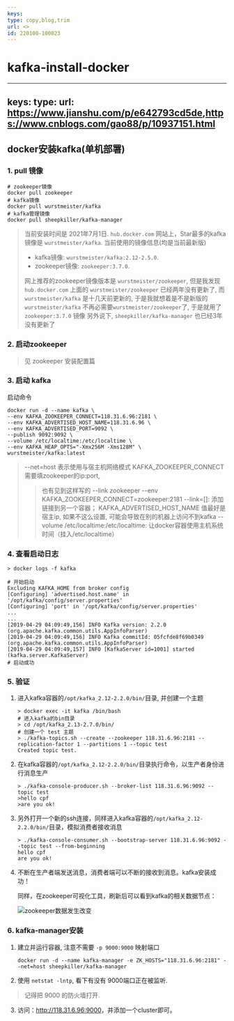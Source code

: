```yaml
---
keys: 
type: copy,blog,trim
url: <>
id: 220100-100023
---
```


# kafka-install-docker

---
keys: 
type:
url: <https://www.jianshu.com/p/e642793cd5de>,<https://www.cnblogs.com/gao88/p/10937151.html>
---

## docker安装kafka(单机部署)

### 1. pull 镜像

```shell
# zookeeper镜像
docker pull zookeeper
# kafka镜像
docker pull wurstmeister/kafka
# kafka管理镜像
docker pull sheepkiller/kafka-manager
```

> 当前安装时间是 2021年7月1日.
> `hub.docker.com` 网站上，Star最多的kafka镜像是 `wurstmeister/kafka`.
> 当前使用的镜像信息(均是当前最新版)
> - kafka镜像: `wurstmeister/kafka:2.12-2.5.0`.
> - zookeeper镜像: `zookeeper:3.7.0`.
>
> 网上推荐的zookeeper镜像版本是 `wurstmeister/zookeeper`, 但是我发现 `hub.docker.com` 上面的 `wurstmeister/zookeeper` 已经两年没有更新了, 而 `wurstmeister/kafka` 是十几天前更新的, 于是我就想着是不是新版的 `wurstmeister/kafka` 不再必需要`wurstmeister/zookeeper`了, 于是就用了 `zookeeper:3.7.0` 镜像
> 另外说下, `sheepkiller/kafka-manager` 也已经3年没有更新了

### 2. 启动zookeeper

> 见 zookeeper 安装配置篇

### 3. 启动 kafka

启动命令

   ```shell
   docker run -d --name kafka \
   --env KAFKA_ZOOKEEPER_CONNECT=118.31.6.96:2181 \
   --env KAFKA_ADVERTISED_HOST_NAME=118.31.6.96 \
   --env KAFKA_ADVERTISED_PORT=9092 \
   --publish 9092:9092 \
   --volume /etc/localtime:/etc/localtime \
   --env KAFKA_HEAP_OPTS="-Xmx256M -Xms128M" \
   wurstmeister/kafka:latest
   ```

   > --net=host 表示使用与宿主机网络模式
   > KAFKA_ZOOKEEPER_CONNECT 需要填zookeeper的ip:port, 
   >> 也有见到这样写的 --link zookeeper --env KAFKA_ZOOKEEPER_CONNECT=zookeeper:2181
   >> --link=[]: 添加链接到另一个容器；
   > KAFKA_ADVERTISED_HOST_NAME 值最好是宿主ip, 如果不这么设置, 可能会导致在别的机器上访问不到kafka
   > --volume /etc/localtime:/etc/localtime: 让docker容器使用主机系统时间（挂入/etc/localtime）

### 4. 查看启动日志

   ```shell
   > docker logs -f kafka

   # 开始启动
   Excluding KAFKA_HOME from broker config
   [Configuring] 'advertised.host.name' in '/opt/kafka/config/server.properties'
   [Configuring] 'port' in '/opt/kafka/config/server.properties'
   ...
   ...
   [2019-04-29 04:09:49,156] INFO Kafka version: 2.2.0 (org.apache.kafka.common.utils.AppInfoParser)
   [2019-04-29 04:09:49,156] INFO Kafka commitId: 05fcfde8f69b0349 (org.apache.kafka.common.utils.AppInfoParser)
   [2019-04-29 04:09:49,157] INFO [KafkaServer id=1001] started (kafka.server.KafkaServer)
   # 启动成功
   ```

### 5. 验证

1. 进入kafka容器的`/opt/kafka_2.12-2.2.0/bin/`目录, 并创建一个主题

   ```shell
   > docker exec -it kafka /bin/bash
   # 进入kafka的bin目录
   > cd /opt/kafka_2.13-2.7.0/bin/
   # 创建一个 test 主题
   > ./kafka-topics.sh --create --zookeeper 118.31.6.96:2181 --replication-factor 1 --partitions 1 --topic test
   Created topic test.
   ```

2. 在kafka容器的`/opt/kafka_2.12-2.2.0/bin/`目录执行命令，以生产者身份进行消息生产

   ```shell
   > ./kafka-console-producer.sh --broker-list 118.31.6.96:9092 --topic test
   >hello cpf
   >are you ok!
   ```

3. 另外打开一个新的ssh连接，同样进入kafka容器的`/opt/kafka_2.12-2.2.0/bin/`目录，模拟消费者接收消息

   ```shell
   > ./kafka-console-consumer.sh --bootstrap-server 118.31.6.96:9092 --topic test --from-beginning
   hello cpf
   are you ok!
   ```

4. 不断在生产者端发送消息，消费者端可以不断的接收到消息。kafka安装成功！

   同样，在zookeeper可视化工具，刷新后可以看到kafka的相关数据节点：

   ![zookeeper数据发生改变](https://gitee.com/cpfree/picture-warehouse/raw/master/pic1/20210701001112.png)

### 6. kafka-manager安装

1. 建立并运行容器, 注意不需要 `-p 9000:9000` 映射端口 

   ```shell
   docker run -d --name kafka-manager -e ZK_HOSTS="118.31.6.96:2181" --net=host sheepkiller/kafka-manager
   ```

2. 使用 `netstat -lntp`, 看下有没有 9000端口正在被监听.

> 记得把 9000 的防火墙打开.

3. 访问：<http://118.31.6.96:9000>，并添加一个cluster即可。
